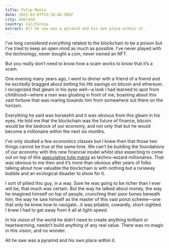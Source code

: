 ```yaml
---
title: Tulip Mania
date: 2021-03-07T23:10:46.585Z
city: Oakland
country: California
extract: All he saw was a pyramid and his own place within it.
---
```

I’ve long considered _everything_ related to the blockchain to be a poison but I’ve tried to keep an open mind as much as possible. I’ve never played with the technology, never bought a coin, never owned an NFT. 

But you really don’t need to know how a scam works to know that it’s a scam.

One evening many years ago, I went to dinner with a friend of a friend and he excitedly bragged about betting his life savings on bitcoin and ethereum. I recognized that gleam in his eyes well—a look I had learned to spot from childhood—where a man was gloating in front of me, boasting about this vast fortune that was roaring towards him from somewhere out there on the horizon. 

Everything he said was horseshit and it was obvious from this gleam in his eyes. He told me that the blockchain was the future of finance, bitcoin would be the bedrock of our economy, and not only that but he would become a millionaire within the next six months.

I’ve only studied a few economics classes but I knew then that those two things cannot be true at the same time. We can’t be building the foundations of our economy with this new financial model whilst _also_ expecting to come out on top of this [speculative tulip mania](https://en.wikipedia.org/wiki/Tulip_mania) as techno-wizard millionaires. That was obvious to me then and it’s more than obvious after years of folks talking about how valuable the blockchain is with nothing but a runaway bubble and an ecological disaster to show for it.

I sort of pitied this guy, in a way. Sure he was going to be richer than I ever will be, that much was certain. But the way he talked about money, the way he imagined himself on top of people, crunching their poor bones beneath him, the way he saw himself as the master of this vast ponzi scheme—one that only he knew how to navigate...it was pitiable, cowardly, short-sighted. I knew I had to get away from it all at light-speed. 

In his vision of the world he didn’t need to create anything brilliant or heartwarming, needn’t build anything of any real value. There was no magic in this vision, and no wonder. 

All he saw was a pyramid and his own place within it.
